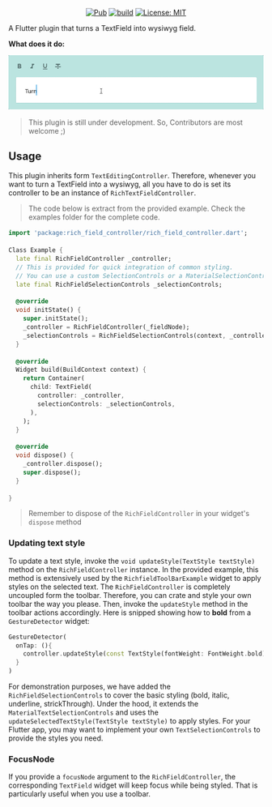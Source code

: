 <p align="center">
<a href="https://pub.dev/packages/rich_field_controller"><img src="https://img.shields.io/pub/v/rich_field_controller.svg" alt="Pub"></a>
<a href="https://github.com/yaitmou/rich_field_controller/actions"><img src="https://github.com/yaitmou/rich_field_controller/workflows/rich_field_controller/badge.svg" alt="build"></a>
<a href="https://opensource.org/licenses/MIT"><img src="https://img.shields.io/badge/license-MIT-purple.svg" alt="License: MIT"></a>

</p>

A Flutter plugin that turns a TextField into wysiwyg field.

**What does it do:**

<p>
  <img src="https://github.com/yaitmou/rich_field_controller/blob/main/doc/intro.gif?raw=true"
    alt="An animated image of a TextField turned into a rich TextField" />
</p>

> This plugin is still under development. So, Contributors are most welcome ;)

## Usage

This plugin inherits form `TextEditingController`. Therefore, whenever you want to turn a TextField into a wysiwyg, all you have to do is set its controller to be an instance of `RichTextFieldController`.

> The code below is extract from the provided example. Check the examples folder for the complete code.

```dart
import 'package:rich_field_controller/rich_field_controller.dart';

Class Example {
  late final RichFieldController _controller;
  // This is provided for quick integration of common styling.
  // You can use a custom SelectionControls or a MaterialSelectionControls, etc..
  late final RichFieldSelectionControls _selectionControls;

  @override
  void initState() {
    super.initState();
    _controller = RichFieldController(_fieldNode);
    _selectionControls = RichFieldSelectionControls(context, _controller);
  }

  @override
  Widget build(BuildContext context) {
    return Container(
      child: TextField(
        controller: _controller,
        selectionControls: _selectionControls,
      ),
    );
  }

  @override
  void dispose() {
    _controller.dispose();
    super.dispose();
  }

}
```

> Remember to dispose of the `RichFieldController` in your widget's `dispose` method

### Updating text style

To update a text style, invoke the `void updateStyle(TextStyle textStyle)` method on the `RichFieldController` instance. In the provided example, this method is extensively used by the `RichfieldToolBarExample` widget to apply styles on the selected text. The `RichFieldController` is completely uncoupled form the toolbar. Therefore, you can crate and style your own toolbar the way you please. Then, invoke the `updateStyle` method in the toolbar actions accordingly.
Here is snipped showing how to **bold** from a `GestureDetector` widget:

```dart
GestureDetector(
  onTap: (){
    controller.updateStyle(const TextStyle(fontWeight: FontWeight.bold));
  }
)
```

For demonstration purposes, we have added the `RichFieldSelectionControls` to cover the basic styling (bold, italic, underline, strickThrough). Under the hood, it extends the `MaterialTextSelectionControls` and uses the `updateSelectedTextStyle(TextStyle textStyle)` to apply styles. For your Flutter app, you may want to implement your own `TextSelectionControls` to provide the styles you need.

### FocusNode

If you provide a `focusNode` argument to the `RichFieldController`, the corresponding `TextField` widget will keep focus while being styled. That is particularly useful when you use a toolbar.
